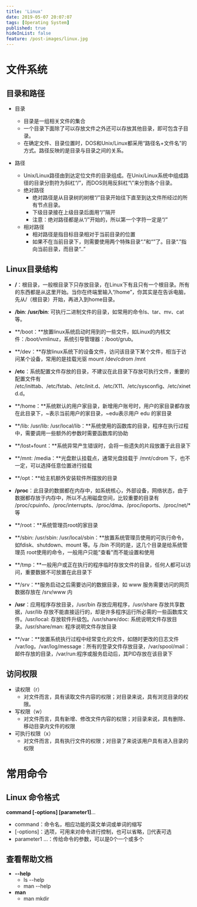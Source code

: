 ```yaml
---
title: 'Linux'
date: 2019-05-07 20:07:07
tags: [Operating System]
published: true
hideInList: false
feature: /post-images/linux.jpg
---
```


# 文件系统

## 目录和路径

* 目录
  * 目录是一组相关文件的集合
  *  一个目录下面除了可以存放文件之外还可以存放其他目录，即可包含子目录。
  * 在确定文件、目录位置时，DOS和Unix/Linux都采用“路径名+文件名”的方式。路径反映的是目录与目录之间的关系。

* 路径
  * Unix/Linux路径由到达定位文件的目录组成。在Unix/Linux系统中组成路径的目录分割符为斜杠“/”，而DOS则用反斜杠“\”来分割各个目录。
  * 绝对路径
    * 绝对路径是从目录树的树根“/”目录开始往下直至到达文件所经过的所有节点目录。
    * 下级目录接在上级目录后面用“/”隔开
    * 注意：绝对路径都是从“/”开始的，所以第一个字符一定是“/”
  * 相对路径
    * 相对路径是指目标目录相对于当前目录的位置
    * 如果不在当前目录下，则需要使用两个特殊目录“.”和“”了。目录“.”指向当前目录，而目录“..”

## Linux目录结构

* **/**：根目录，一般根目录下只存放目录，在Linux下有且只有一个根目录。所有的东西都是从这里开始。当你在终端里输入“/home”，你其实是在告诉电脑，先从/（根目录）开始，再进入到home目录。

* **/bin**: **/usr/bin**: 可执行二进制文件的目录，如常用的命令ls、tar、mv、cat等。
* **/boot：**放置linux系统启动时用到的一些文件，如Linux的内核文件：/boot/vmlinuz，系统引导管理器：/boot/grub。
* **/dev：**存放linux系统下的设备文件，访问该目录下某个文件，相当于访问某个设备，常用的是挂载光驱
  mount /dev/cdrom /mnt
* **/etc**：系统配置文件存放的目录，不建议在此目录下存放可执行文件，重要的配置文件有
  /etc/inittab、/etc/fstab、/etc/init.d、/etc/X11、/etc/sysconfig、/etc/xinetd.d。
* **/home：**系统默认的用户家目录，新增用户账号时，用户的家目录都存放在此目录下，~表示当前用户的家目录，~edu表示用户 edu 的家目录
* **/lib: /usr/lib: /usr/local/lib：**系统使用的函数库的目录，程序在执行过程中，需要调用一些额外的参数时需要函数库的协助
* **/lost+fount：**系统异常产生错误时，会将一些遗失的片段放置于此目录下
* **/mnt: /media：**光盘默认挂载点，通常光盘挂载于 /mnt/cdrom 下，也不一定，可以选择任意位置进行挂载
* **/opt：**给主机额外安装软件所摆放的目录
* **/proc**：此目录的数据都在内存中，如系统核心，外部设备，网络状态，由于数据都存放于内存中，所以不占用磁盘空间，比较重要的目录有
  /proc/cpuinfo、/proc/interrupts、/proc/dma、/proc/ioports、/proc/net/* 等
* **/root：**系统管理员root的家目录
* **/sbin: /usr/sbin: /usr/local/sbin：**放置系统管理员使用的可执行命令，如fdisk、shutdown、mount
  等。与 /bin 不同的是，这几个目录是给系统管理员 root使用的命令，一般用户只能"查看"而不能设置和使用
* **/tmp：**一般用户或正在执行的程序临时存放文件的目录，任何人都可以访问，重要数据不可放置在此目录下
* **/srv：**服务启动之后需要访问的数据目录，如
  www 服务需要访问的网页数据存放在 /srv/www 内
* **/usr**：应用程序存放目录，/usr/bin
  存放应用程序，/usr/share 存放共享数据，/usr/lib 存放不能直接运行的，却是许多程序运行所必需的一些函数库文件。/usr/local: 存放软件升级包。/usr/share/doc:
  系统说明文件存放目录。/usr/share/man:  程序说明文件存放目录
* **/var：**放置系统执行过程中经常变化的文件，如随时更改的日志文件
  /var/log，/var/log/message：所有的登录文件存放目录，/var/spool/mail：邮件存放的目录，/var/run:程序或服务启动后，其PID存放在该目录下

## 访问权限

* 读权限（r）
  * 对文件而言，具有读取文件内容的权限；对目录来说，具有浏览目录的权限。
* 写权限（w）
  * 对文件而言，具有新增、修改文件内容的权限；对目录来说，具有删除、移动目录内文件的权限
* 可执行权限（x）
  * 对文件而言，具有执行文件的权限；对目录了来说该用户具有进入目录的权限

# 常用命令

## Linux 命令格式

**command  [-options]  [parameter1]**...

* command：命令名，相应功能的英文单词或单词的缩写
* [-options]：选项，可用来对命令进行控制，也可以省略，[]代表可选
* parameter1 …：传给命令的参数，可以是0个一个或多个

## 查看帮助文档

* **--help**
  * ls --help
  * man --help
* **man**
  * man mkdir



























